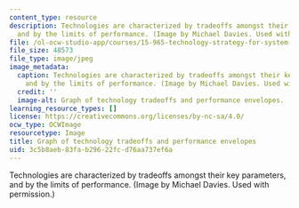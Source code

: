```yaml
---
content_type: resource
description: Technologies are characterized by tradeoffs amongst their key parameters,
  and by the limits of performance. (Image by Michael Davies. Used with permission.)
file: /ol-ocw-studio-app/courses/15-965-technology-strategy-for-system-design-and-management-spring-2009/3c5b8aeb83fab29622fcd76aa737ef6a_15-965s09.jpg
file_size: 48573
file_type: image/jpeg
image_metadata:
  caption: Technologies are characterized by tradeoffs amongst their key parameters,
    and by the limits of performance. (Image by Michael Davies. Used with permission.)
  credit: ''
  image-alt: Graph of technology tradeoffs and performance envelopes.
learning_resource_types: []
license: https://creativecommons.org/licenses/by-nc-sa/4.0/
ocw_type: OCWImage
resourcetype: Image
title: Graph of technology tradeoffs and performance envelopes
uid: 3c5b8aeb-83fa-b296-22fc-d76aa737ef6a
---
```

Technologies are characterized by tradeoffs amongst their key parameters, and by the limits of performance. (Image by Michael Davies. Used with permission.)